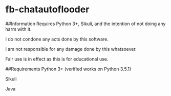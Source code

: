 # fb-chatautoflooder

##Information
Requires Python 3+, Sikuli, and the intention of not doing any harm with it.

I do not condone any acts done by this software.

I am not responsible for any damage done by this whatsoever.

Fair use is in effect as this is for educational use.


##Requirements
Python 3+ (verified works on Python 3.5.1)

Sikuli

Java
